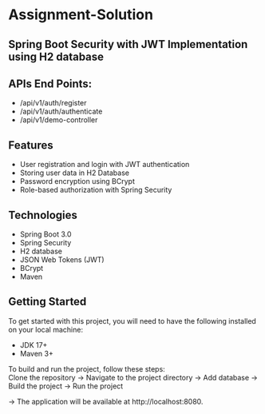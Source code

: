 # Assignment-Solution
## Spring Boot Security with JWT Implementation using H2 database

## APIs End Points:

* /api/v1/auth/register
* /api/v1/auth/authenticate
* /api/v1/demo-controller


## Features
* User registration and login with JWT authentication
* Storing user data in H2 Database
* Password encryption using BCrypt
* Role-based authorization with Spring Security


## Technologies
* Spring Boot 3.0
* Spring Security
* H2 database
* JSON Web Tokens (JWT)
* BCrypt
* Maven
 
## Getting Started
To get started with this project, you will need to have the following installed on your local machine:

* JDK 17+
* Maven 3+


To build and run the project, follow these steps:
<br>
 Clone the repository -> Navigate to the project directory -> Add database -> Build the project -> Run the project

-> The application will be available at http://localhost:8080.

